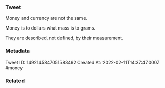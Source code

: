 ### Tweet
Money and currency are not the same.

Money is to dollars what mass is to grams.

They are described, not defined, by their measurement.

### Metadata
Tweet ID: 1492145847051583492
Created At: 2022-02-11T14:37:47.000Z
#money 

### Related

